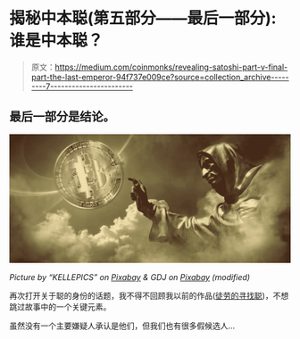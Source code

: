 # 揭秘中本聪(第五部分——最后一部分):谁是中本聪？

> 原文：<https://medium.com/coinmonks/revealing-satoshi-part-v-final-part-the-last-emperor-94f737e009ce?source=collection_archive---------7----------------------->

## 最后一部分是结论。

![](img/67fc47fb113c777c2152742f88faca27.png)

*Picture by “KELLEPICS” on* [*Pixabay*](https://pixabay.com/illustrations/fantasy-light-creator-god-clouds-4122221/) *& GDJ on* [*Pixabay*](https://pixabay.com/vectors/bitcoin-digital-currency-4130299/) *(modified)*

再次打开关于聪的身份的话题，我不得不回顾我以前的作品([徒劳的寻找聪](https://read.cash/@Pantera/revealing-satoshi-part-v-final-part-the-last-emperor-322de472#bad-link))，不想跳过故事中的一个关键元素。

虽然没有一个主要嫌疑人承认是他们，但我们也有很多假候选人…
